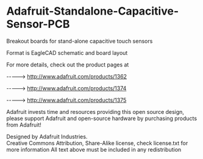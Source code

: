 # Adafruit-Standalone-Capacitive-Sensor-PCB
Breakout boards for stand-alone capacitive touch sensors

Format is EagleCAD schematic and board layout

For more details, check out the product pages at

-----> http://www.adafruit.com/products/1362

-----> http://www.adafruit.com/products/1374

-----> http://www.adafruit.com/products/1375

Adafruit invests time and resources providing this open source design, 
please support Adafruit and open-source hardware by purchasing 
products from Adafruit!

Designed by Adafruit Industries.  
Creative Commons Attribution, Share-Alike license, check license.txt for more information
All text above must be included in any redistribution